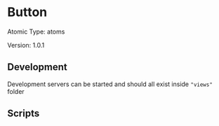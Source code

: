 # Button

Atomic Type: atoms

Version: 1.0.1

## Development

Development servers can be started and should all exist inside `"views"` folder

## Scripts
